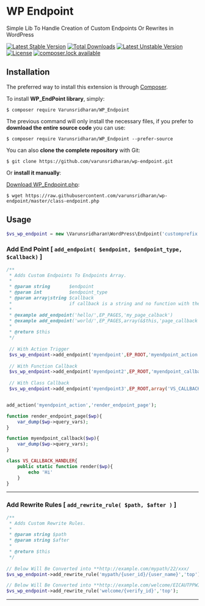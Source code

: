 # WP Endpoint
Simple Lib To Handle Creation of Custom Endpoints Or Rewrites in WordPress 

[![Latest Stable Version](https://poser.pugx.org/varunsridharan/wp-endpoint/version)](https://packagist.org/packages/varunsridharan/wp-endpoint)
[![Total Downloads](https://poser.pugx.org/varunsridharan/wp-endpoint/downloads)](https://packagist.org/packages/varunsridharan/wp-endpoint)
[![Latest Unstable Version](https://poser.pugx.org/varunsridharan/wp-endpoint/v/unstable)](//packagist.org/packages/varunsridharan/wp-endpoint)
[![License](https://poser.pugx.org/varunsridharan/wp-endpoint/license)](https://packagist.org/packages/varunsridharan/wp-endpoint)
[![composer.lock available](https://poser.pugx.org/varunsridharan/wp-endpoint/composerlock)](https://packagist.org/packages/varunsridharan/wp-endpoint)


## Installation
The preferred way to install this extension is through [Composer](http://getcomposer.org/download/).

To install **WP_EndPoint library**, simply:

    $ composer require Varunsridharan/WP_Endpoint

The previous command will only install the necessary files, if you prefer to **download the entire source code** you can use:

    $ composer require Varunsridharan/WP_Endpoint --prefer-source

You can also **clone the complete repository** with Git:

    $ git clone https://github.com/varunsridharan/wp-endpoint.git

Or **install it manually**:

[Download WP_Endpoint.php](https://raw.githubusercontent.com/varunsridharan/wp-endpoint/master/class-endpoint.php):

    $ wget https://raw.githubusercontent.com/varunsridharan/wp-endpoint/master/class-endpoint.php


## Usage
```php
$vs_wp_endpoint = new \Varunsridharan\WordPress\Endpoint('customprefix');
```

### Add End Point [ `add_endpoint( $endpoint, $endpoint_type, $callback)` ]
```php
/**
 * Adds Custom Endpoints To Endpoints Array.
 *
 * @param string       $endpoint
 * @param int          $endpoint_type
 * @param array|string $callback 
 *                     if callback is a string and no function with the name then it will be triggered as action
 *
 * @example add_endpoint('hello/',EP_PAGES,'my_page_calback')
 * @example add_endpoint('world/',EP_PAGES,array(&$this,'page_callback'))
 *
 * @return $this
 */
 
 // With Action Trigger
 $vs_wp_endpoint->add_endpoint('myendpoint',EP_ROOT,'myendpoint_action');
 
 // With Function Callback
 $vs_wp_endpoint->add_endpoint('myendpoint2',EP_ROOT,'myendpoint_callback');
 
 // With Class Callback
 $vs_wp_endpoint->add_endpoint('myendpoint3',EP_ROOT,array('VS_CALLBACK_HANDLER','render'));


add_action('myendpoint_action','render_endpoint_page');

function render_endpoint_page($wp){
	var_dump($wp->query_vars);
}

function myendpoint_callback($wp){
	var_dump($wp->query_vars);
}

class VS_CALLBACK_HANDLER{
	public static function render($wp){
		echo 'Hi'
	}
}

```
---

### Add Rewrite Rules [ `add_rewrite_rule( $path, $after )` ]
```php
/**
 * Adds Custom Rewrite Rules.
 *
 * @param string $path
 * @param string $after
 *
 * @return $this
 */
 
// Below Will Be Converted into **http://example.com/mypath/22/xxx/
$vs_wp_endpoint->add_rewrite_rule('mypath/{user_id}/{user_name}','top');

// Below Will Be Converted into **http://example.com/welcome/EICAUTPPWICAASJEJNCA/
$vs_wp_endpoint->add_rewrite_rule('welcome/{verify_id}','top');
```


---

<!-- START common-footer.mustache  -->

<!-- END common-footer.mustache  -->
